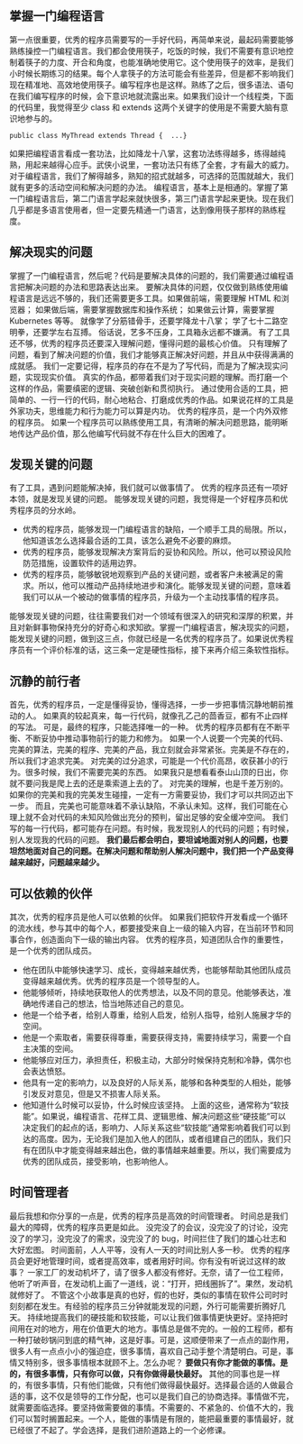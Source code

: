## 掌握一门编程语言
第一点很重要，优秀的程序员需要写的一手好代码，再简单来说，最起码需要能够熟练操控一门编程语言。我们都会使用筷子，吃饭的时候，我们不需要有意识地控制着筷子的力度、开合和角度，也能准确地使用它。这个使用筷子的效率，是我们小时候长期练习的结果。每个人拿筷子的方法可能会有些差异，但是都不影响我们现在精准地、高效地使用筷子。编写程序也是这样。熟练了之后，很多语法、语句在我们编写程序的时候，会下意识地就流露出来。如果我们设计一个线程类，下面的代码里，我觉得至少 class 和 extends 这两个关键字的使用是不需要大脑有意识地参与的。
```
public class MyThread extends Thread {  ...}
```
如果把编程语言看成一套功法，比如降龙十八掌，这套功法练得越多，练得越纯熟，用起来越得心应手。武侠小说里，一套功法只有练了全套，才有最大的威力。对于编程语言，我们了解得越多，熟知的招式就越多，可选择的范围就越大，我们就有更多的活动空间和解决问题的办法。
编程语言，基本上是相通的。掌握了第一门编程语言后，第二门语言学起来就快很多，第三门语言学起来更快。现在我们几乎都是多语言使用者，但一定要先精通一门语言，达到像用筷子那样的熟练程度。

## 解决现实的问题
掌握了一门编程语言，然后呢？代码是要解决具体的问题的，我们需要通过编程语言把解决问题的办法和思路表达出来。
要解决具体的问题，仅仅做到熟练使用编程语言是远远不够的，我们还需要更多工具。如果做前端，需要理解 HTML 和浏览器；
如果做后端，需要掌握数据库和操作系统；
如果做云计算，需要掌握 Kubernetes 等等。
就像学了分筋错骨手，还要学降龙十八掌；
学了七十二路空明拳，还要学左右互搏。
俗话说，艺多不压身，工具箱永远都不嫌满。
有了工具还不够，优秀的程序员还要深入理解问题，懂得问题的最核心价值。
只有理解了问题，看到了解决问题的价值，我们才能够真正解决好问题，并且从中获得满满的成就感。
我们一定要记得，程序员的存在不是为了写代码，而是为了解决现实问题，实现现实价值。
真实的作品，都带着我们对于现实问题的理解。而打磨一个这样的作品，需要缜密的逻辑、突破创新和贯彻执行。
通过使用合适的工具，把简单的、一行一行的代码，耐心地粘合、打磨成优秀的作品。如果说花样的工具是外家功夫，思维能力和行为能力可以算是内功。
优秀的程序员，是一个内外双修的程序员。
如果一个程序员可以熟练使用工具，有清晰的解决问题思路，能明晰地传达产品价值，那么他编写代码就不存在什么巨大的困难了。

## 发现关键的问题
有了工具，遇到问题能解决掉，我们就可以做事情了。
优秀的程序员还有一项好本领，就是发现关键的问题。
能够发现关键的问题，我觉得是一个好程序员和优秀程序员的分水岭。
+ 优秀的程序员，能够发现一门编程语言的缺陷，一个顺手工具的局限。所以，他知道该怎么选择最合适的工具，该怎么避免不必要的麻烦。
+ 优秀的程序员，能够发现解决方案背后的妥协和风险。所以，他可以预设风险防范措施，设置软件的适用边界。
+ 优秀的程序员，能够敏锐地观察到产品的关键问题，或者客户未被满足的需求。所以，他可以推动产品持续地进步和演化。能够发现关键的问题，意味着我们可以从一个被动的做事情的程序员，升级为一个主动找事情的程序员。

能够发现关键的问题，往往需要我们对一个领域有很深入的研究和深厚的积累，并且对新鲜事物保持充分的好奇心和求知欲。掌握一门编程语言，解决现实的问题，能发现关键的问题，做到这三点，你就已经是一名优秀的程序员了。如果说优秀程序员有一个评价标准的话，这三条一定是硬性指标，接下来再介绍三条软性指标。

## 沉静的前行者
首先，优秀的程序员，一定是懂得妥协，懂得选择，一步一步把事情沉静地朝前推动的人。
如果真的较起真来，每一行代码，就像孔乙己的茴香豆，都有不止四样的写法。
可是，最终的程序，只能选择唯一的一种。
优秀的程序员都有在不断平衡、不断妥协中推动事物前行的能力和修为。
如果一个人说要一个完美的代码、完美的算法，完美的程序、完美的产品，我立刻就会非常紧张。完美是不存在的，所以我们才追求完美。
对完美的过分追求，可能是一个代价高昂，收获甚小的行为。很多时候，我们不需要完美的东西。
如果我只是想看看泰山山顶的日出，你就不要问我是爬上去的还是乘索道上去的了。
对完美的理解，也是千差万别的。如果你的完美和我的完美发生碰撞，一定有一方需要妥协，我们才可以共同迈出下一步。
而且，完美也可能意味着不承认缺陷，不承认未知。这样，我们可能在心理上就不会对代码的未知风险做出充分的预判，留出足够的安全缓冲空间。
我们写的每一行代码，都可能存在问题。有时候，我发现别人的代码的问题；有时候，别人发现我的代码的问题。
**我们最后都会明白，要坦诚地面对别人的问题，也要坦然地面对自己的问题。在解决问题和帮助别人解决问题中，我们把一个产品变得越来越好，问题越来越少。**

## 可以依赖的伙伴
其次，优秀的程序员是他人可以依赖的伙伴。
如果我们把软件开发看成一个循环的流水线，参与其中的每个人，都要接受来自上一级的输入内容，在当前环节和同事合作，创造面向下一级的输出内容。
优秀的程序员，知道团队合作的重要性，是一个优秀的团队成员。
+ 他在团队中能够快速学习、成长，变得越来越优秀，也能够帮助其他团队成员变得越来越优秀。优秀的程序员是一个领导型的人。
+ 他能够倾听，持续地获取他人的优秀想法，以及不同的意见。他能够表达，准确地传递自己的想法，恰当地陈述自己的意见。
+ 他是一个给予者，给别人尊重，给别人启发，给别人指导，给别人施展才华的空间。
+ 他是一个索取者，需要获得尊重，需要获得支持，需要持续学习，需要一个自主决策的空间。
+ 他能够应对压力，承担责任，积极主动，大部分时候保持克制和冷静，偶尔也会表达愤怒。
+ 他具有一定的影响力，以及良好的人际关系，能够和各种类型的人相处，能够引发反对意见，但是又不损害人际关系。
+ 他知道什么时候可以妥协，什么时候应该坚持。
上面的这些，通常称为“软技能”。如果说，编程语言、花样工具、逻辑思维、解决问题这些“硬技能”可以决定我们的起点的话，影响力、人际关系这些“软技能”通常影响着我们可以到达的高度。因为，无论我们是加入他人的团队，或者组建自己的团队，我们只有在团队中才能变得越来越出色，做的事情越来越重要。所以，我们需要成为优秀的团队成员，接受影响，也影响他人。

## 时间管理者
最后我想和你分享的一点是，优秀的程序员是高效的时间管理者。
时间总是我们最大的障碍，优秀的程序员更是如此。
没完没了的会议，没完没了的讨论，没完没了的学习，没完没了的需求，没完没了的 bug，时间拦住了我们的雄心壮志和大好宏图。
时间面前，人人平等，没有人一天的时间比别人多一秒。
优秀的程序员会更好地管理时间，或者提高效率，或者用好时间。你有没有听说过这样的故事？ 
一家工厂的发动机坏了，请了很多人都没有修好。无奈，请了一位工程师，他听了听声音，在发动机上画了一道线，说：“打开，把线圈拆了”。果然，发动机就修好了。
不管这个小故事是真的也好，假的也好，类似的事情在软件公司时时刻刻都在发生。有经验的程序员三分钟就能发现的问题，外行可能需要折腾好几天。
持续地提高我们的硬技能和软技能，可以让我们做事情更快更好。坚持把时间用在对的地方，用在价值更大的地方。事情总是做不完的。一般的工程师，都有一种打破砂锅问到底的精气神，这是好事。可是，这顺便带来了一点点的副作用，很多人有一点点小小的强迫症，很多事情，喜欢自己动手整个清楚明白。可是，事情又特别多，很多事情根本就顾不上。怎么办呢？
**要做只有你才能做的事情。是的，有很多事情，只有你可以做，只有你做得最快最好。**
其他的同事也是一样的，有很多事情，只有他们能做，只有他们做得最快最好。选择最合适的人做最合适的事，这不仅是领导的工作分配，也可以是我们自己的协商选择。事情做不完，就需要面临选择。要坚持做需要做的事情。不需要的、不紧急的、价值不大的，我们可以暂时搁置起来。一个人，能做的事情是有限的，能把最重要的事情最好，就已经很了不起了。学会选择，是我们进阶道路上的一个必修课。